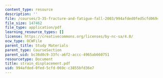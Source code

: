 ```yaml
---
content_type: resource
description: ''
file: /courses/3-35-fracture-and-fatigue-fall-2003/994afded0fed5cfd069cc3855bfd36e7_strain_displacement.pdf
file_size: 147462
file_type: application/pdf
learning_resource_types: []
license: https://creativecommons.org/licenses/by-nc-sa/4.0/
ocw_type: OCWFile
parent_title: Study Materials
parent_type: CourseSection
parent_uid: bc36d0c9-33fc-a6f2-accc-4965ab660751
resourcetype: Document
title: strain_displacement.pdf
uid: 994afded-0fed-5cfd-069c-c3855bfd36e7
---
```

